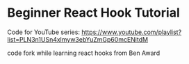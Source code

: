 # Beginner React Hook Tutorial

Code for YouTube series: https://www.youtube.com/playlist?list=PLN3n1USn4xlmyw3ebYuZmGp60mcENitdM

code fork while learning react hooks from Ben Award

